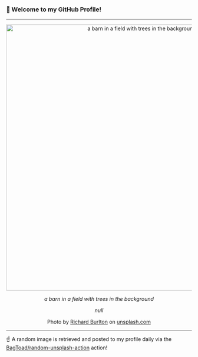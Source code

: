 ### 👋 Welcome to my GitHub Profile!

----

<div align="center">
  <img width="720" src="https://images.unsplash.com/photo-1696267168585-66e714d82a48?crop=entropy&cs=tinysrgb&fit=max&fm=jpg&ixid=M3w1NTI0OTR8MHwxfHJhbmRvbXx8fHx8fHx8fDE3NTU4NDMzMTZ8&ixlib=rb-4.1.0&q=80&w=1080" alt="a barn in a field with trees in the background">
  
  <em>a barn in a field with trees in the background</em>
  
  <em>null</em>
  
  Photo by [Richard Burlton](null) on [unsplash.com](https://unsplash.com/)
</div>

----

☝️ A random image is retrieved and posted to my profile daily via the [BagToad/random-unsplash-action](https://github.com/BagToad/random-unsplash-action) action!
